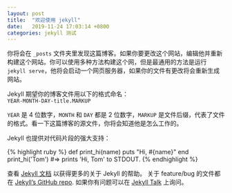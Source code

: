 ```yaml
---
layout: post
title:  "欢迎使用 jekyll"
date:   2019-11-24 17:03:14 +0800
categories: jekyll 测试
---
```

你将会在 `_posts` 文件夹里发现这篇博客。如果你要更改这个网站，编辑他并重新构建这个网站。你可以使用多种方法构建这个网，但是最通用的方法是运行 `jekyll serve`，他将会启动一个网页服务器，如果你的文件有更改将会重新生成网站。  


Jekyll 期望你的博客文件用以下的格式命名：  
`YEAR-MONTH-DAY-title.MARKUP`

`YEAR` 是 4 位数字，`MONTH` 和 `DAY` 都是 2 位数字，`MARKUP` 是文件后缀，代表了文件的格式。看一下这篇博客的源文件，你将会知道他是怎么工作的。


Jekyll 也提供对代码片段的强大支持：

{% highlight ruby %}
def print_hi(name)
  puts "Hi, #{name}"
end
print_hi('Tom')
#=> prints 'Hi, Tom' to STDOUT.
{% endhighlight %}

查看 [Jekyll 文档][jekyll-docs] 以获得更多的关于 Jekyll 的帮助。 关于 feature/bug 的文件都在 [Jekyll’s GitHub repo][jekyll-gh]. 如果你有问题可以在 [Jekyll Talk][jekyll-talk] 上询问。

[jekyll-docs]: https://jekyllrb.com/docs/home
[jekyll-gh]:   https://github.com/jekyll/jekyll
[jekyll-talk]: https://talk.jekyllrb.com/
